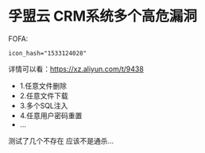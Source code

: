 # 孚盟云 CRM系统多个高危漏洞

FOFA:

```
icon_hash="1533124028"
```

详情可以看：https://xz.aliyun.com/t/9438

* 1.任意文件删除
* 2.任意文件下载
* 3.多个SQL注入
* 4.任意用户密码重置
* ...

测试了几个不存在   应该不是通杀...

